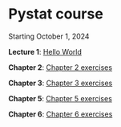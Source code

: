 # Pystat course

Starting October 1, 2024

**Lecture 1**:  [Hello World](https://github.com/PieRatCat/python_course/blob/main/HelloWorld.ipynb)

**Chapter 2**:  [Chapter 2 exercises](https://github.com/PieRatCat/python_course/blob/main/chapter_2.ipynb)

**Chapter 3**:  [Chapter 3 exercises](https://github.com/PieRatCat/python_course/blob/main/chapter_3.ipynb)

**Chapter 5**:  [Chapter 5 exercises](https://github.com/PieRatCat/python_course/blob/main/chapter_5.ipynb)

**Chapter 6**:  [Chapter 6 exercises](https://github.com/PieRatCat/python_course/blob/main/chapter_6.ipynb)
